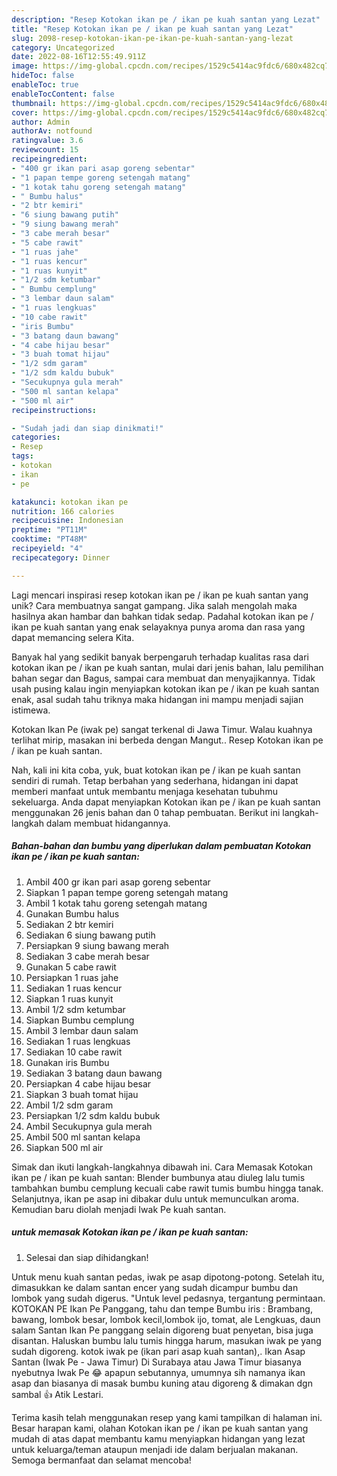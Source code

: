 ```yaml
---
description: "Resep Kotokan ikan pe / ikan pe kuah santan yang Lezat"
title: "Resep Kotokan ikan pe / ikan pe kuah santan yang Lezat"
slug: 2098-resep-kotokan-ikan-pe-ikan-pe-kuah-santan-yang-lezat
category: Uncategorized
date: 2022-08-16T12:55:49.911Z
image: https://img-global.cpcdn.com/recipes/1529c5414ac9fdc6/680x482cq70/kotokan-ikan-pe-ikan-pe-kuah-santan-foto-resep-utama.jpg
hideToc: false
enableToc: true
enableTocContent: false
thumbnail: https://img-global.cpcdn.com/recipes/1529c5414ac9fdc6/680x482cq70/kotokan-ikan-pe-ikan-pe-kuah-santan-foto-resep-utama.jpg
cover: https://img-global.cpcdn.com/recipes/1529c5414ac9fdc6/680x482cq70/kotokan-ikan-pe-ikan-pe-kuah-santan-foto-resep-utama.jpg
author: Admin
authorAv: notfound
ratingvalue: 3.6
reviewcount: 15
recipeingredient:
- "400 gr ikan pari asap goreng sebentar"
- "1 papan tempe goreng setengah matang"
- "1 kotak tahu goreng setengah matang"
- " Bumbu halus"
- "2 btr kemiri"
- "6 siung bawang putih"
- "9 siung bawang merah"
- "3 cabe merah besar"
- "5 cabe rawit"
- "1 ruas jahe"
- "1 ruas kencur"
- "1 ruas kunyit"
- "1/2 sdm ketumbar"
- " Bumbu cemplung"
- "3 lembar daun salam"
- "1 ruas lengkuas"
- "10 cabe rawit"
- "iris Bumbu"
- "3 batang daun bawang"
- "4 cabe hijau besar"
- "3 buah tomat hijau"
- "1/2 sdm garam"
- "1/2 sdm kaldu bubuk"
- "Secukupnya gula merah"
- "500 ml santan kelapa"
- "500 ml air"
recipeinstructions:

- "Sudah jadi dan siap dinikmati!"
categories:
- Resep
tags:
- kotokan
- ikan
- pe

katakunci: kotokan ikan pe 
nutrition: 166 calories
recipecuisine: Indonesian
preptime: "PT11M"
cooktime: "PT48M"
recipeyield: "4"
recipecategory: Dinner

---
```





Lagi mencari inspirasi resep kotokan ikan pe / ikan pe kuah santan yang unik? Cara membuatnya sangat gampang. Jika salah mengolah maka hasilnya akan hambar dan bahkan tidak sedap. Padahal kotokan ikan pe / ikan pe kuah santan yang enak selayaknya punya aroma dan rasa yang dapat memancing selera Kita.





Banyak hal yang sedikit banyak berpengaruh terhadap kualitas rasa dari kotokan ikan pe / ikan pe kuah santan, mulai dari jenis bahan, lalu pemilihan bahan segar dan Bagus, sampai cara membuat dan menyajikannya. Tidak usah pusing kalau ingin menyiapkan kotokan ikan pe / ikan pe kuah santan enak,      asal sudah tahu triknya maka hidangan ini mampu menjadi sajian istimewa.














Kotokan Ikan Pe (iwak pe) sangat terkenal di Jawa Timur. Walau kuahnya terlihat mirip, masakan ini berbeda dengan Mangut.. Resep Kotokan ikan pe / ikan pe kuah santan.






Nah, kali ini kita coba, yuk, buat kotokan ikan pe / ikan pe kuah santan sendiri di rumah. Tetap berbahan yang sederhana, hidangan ini dapat memberi manfaat untuk membantu menjaga kesehatan tubuhmu sekeluarga. Anda dapat menyiapkan Kotokan ikan pe / ikan pe kuah santan menggunakan 26 jenis bahan dan 0 tahap pembuatan. Berikut ini langkah-langkah dalam membuat hidangannya.

<!--inarticleads1-->

##### Bahan-bahan dan bumbu yang diperlukan dalam pembuatan Kotokan ikan pe / ikan pe kuah santan:

1. Ambil 400 gr ikan pari asap goreng sebentar
1. Siapkan 1 papan tempe goreng setengah matang
1. Ambil 1 kotak tahu goreng setengah matang
1. Gunakan  Bumbu halus
1. Sediakan 2 btr kemiri
1. Sediakan 6 siung bawang putih
1. Persiapkan 9 siung bawang merah
1. Sediakan 3 cabe merah besar
1. Gunakan 5 cabe rawit
1. Persiapkan 1 ruas jahe
1. Sediakan 1 ruas kencur
1. Siapkan 1 ruas kunyit
1. Ambil 1/2 sdm ketumbar
1. Siapkan  Bumbu cemplung
1. Ambil 3 lembar daun salam
1. Sediakan 1 ruas lengkuas
1. Sediakan 10 cabe rawit
1. Gunakan iris Bumbu
1. Sediakan 3 batang daun bawang
1. Persiapkan 4 cabe hijau besar
1. Siapkan 3 buah tomat hijau
1. Ambil 1/2 sdm garam
1. Persiapkan 1/2 sdm kaldu bubuk
1. Ambil Secukupnya gula merah
1. Ambil 500 ml santan kelapa
1. Siapkan 500 ml air


Simak dan ikuti langkah-langkahnya dibawah ini. Cara Memasak Kotokan ikan pe / ikan pe kuah santan: Blender bumbunya atau diuleg lalu tumis tambahkan bumbu cemplung kecuali cabe rawit tumis bumbu hingga tanak. Selanjutnya, ikan pe asap ini dibakar dulu untuk memunculkan aroma. Kemudian baru diolah menjadi Iwak Pe kuah santan. 

<!--inarticleads2-->

#####  untuk memasak Kotokan ikan pe / ikan pe kuah santan:


1. Selesai dan siap dihidangkan!

Untuk menu kuah santan pedas, iwak pe asap dipotong-potong. Setelah itu, dimasukkan ke dalam santan encer yang sudah dicampur bumbu dan lombok yang sudah digerus. &#34;Untuk level pedasnya, tergantung permintaan. KOTOKAN PE Ikan Pe Panggang, tahu dan tempe Bumbu iris : Brambang, bawang, lombok besar, lombok kecil,lombok ijo, tomat, ale Lengkuas, daun salam Santan Ikan Pe panggang selain digoreng buat penyetan, bisa juga disantan. Haluskan bumbu lalu tumis hingga harum, masukan iwak pe yang sudah digoreng. kotok iwak pe (ikan pari asap kuah santan),. Ikan Asap Santan (Iwak Pe - Jawa Timur) Di Surabaya atau Jawa Timur biasanya nyebutnya Iwak Pe 😂 apapun sebutannya, umumnya sih namanya ikan asap dan biasanya di masak bumbu kuning atau digoreng &amp; dimakan dgn sambal 👍 Atik Lestari. 

Terima kasih telah menggunakan resep yang kami tampilkan di halaman ini. Besar harapan kami, olahan Kotokan ikan pe / ikan pe kuah santan yang mudah di atas dapat membantu kamu menyiapkan hidangan yang lezat untuk keluarga/teman ataupun menjadi ide dalam berjualan makanan. Semoga bermanfaat dan selamat mencoba!
